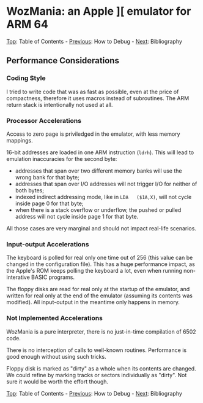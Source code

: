 # WozMania: an Apple ][ emulator for ARM 64


[Top](wozmania.md): Table of Contents - [Previous](debug.md): How to Debug - [Next](bibliography.md): Bibliography

<a name="performance"/>

## Performance Considerations

<a name="style"/>

### Coding Style

I tried to write code that was as fast as possible, even at the price of
compactness, therefore it uses macros instead of subroutines. The ARM
return stack is intentionally not used at all.


<a name="processor"/>

### Processor Accelerations

Access to zero page is priviledged in the emulator, with less memory mappings.

16-bit addresses are loaded in one ARM instruction (`ldrh`).
This will lead to emulation inaccuracies for the second byte:

 * addresses that span over two different memory banks will use the
   wrong bank for that byte;
 * addresses that span over I/O addresses will not trigger I/O
   for neither of both bytes;
 * indexed indirect addressing mode, like in `LDA   ($1A,X)`,
   will not cycle inside page 0 for that byte;
 * when there is a stack overflow or underflow, the pushed or pulled
   address will not cycle inside page 1 for that byte.

All those cases are very marginal and should not impact real-life scenarios.


<a name="input-output"/>

### Input-output Accelerations

The keyboard is polled for real only one time out of 256 (this value
can be changed in the configuration file). This has a huge
performance impact, as the Apple's ROM keeps polling the keyboard a lot,
even when running non-interative BASIC programs.

The floppy disks are read for real only at the startup of the emulator,
and written for real only at the end of the emulator (assuming its contents
was modified). All input-output in the meantime only happens in memory.


<a name="not-implemented"/>

### Not Implemented Accelerations

WozMania is a pure interpreter, there is no just-in-time compilation of
6502 code.

There is no interception of calls to well-known routines. Performance is
good enough without using such tricks.

Floppy disk is marked as "dirty" as a whole when its contents are changed.
We could refine by marking tracks or sectors individually as "dirty".
Not sure it would be worth the effort though.

[Top](wozmania.md): Table of Contents - [Previous](debug.md): How to Debug - [Next](bibliography.md): Bibliography
